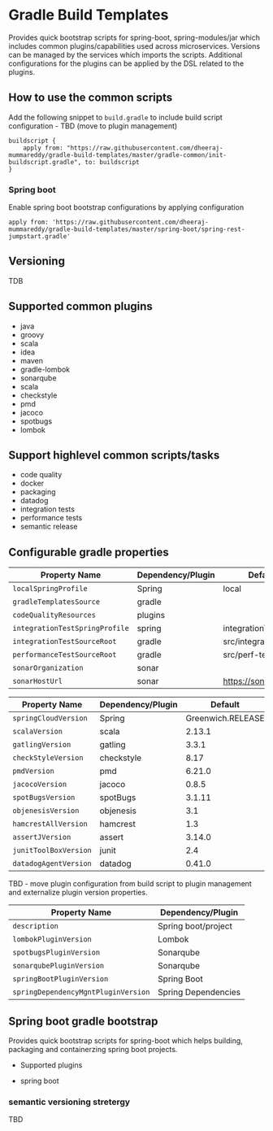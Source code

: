 # Gradle Build Templates

Provides quick bootstrap scripts for spring-boot, spring-modules/jar which includes common plugins/capabilities used across microservices.
Versions can be managed by the services which imports the scripts. Additional configurations for the plugins can be applied by the DSL related to the plugins.

## How to use the common scripts

Add the following snippet to `build.gradle` to include build script configuration - TBD (move to plugin management)
```
buildscript { 
	apply from: "https://raw.githubusercontent.com/dheeraj-mummareddy/gradle-build-templates/master/gradle-common/init-buildscript.gradle", to: buildscript
}
```

### Spring boot
Enable spring boot bootstrap configurations by applying configuration
```
apply from: 'https://raw.githubusercontent.com/dheeraj-mummareddy/gradle-build-templates/master/spring-boot/spring-rest-jumpstart.gradle'
```

## Versioning

TDB

## Supported common plugins

- java
- groovy
- scala
- idea
- maven
- gradle-lombok
- sonarqube
- scala
- checkstyle
- pmd
- jacoco
- spotbugs
- lombok

## Support highlevel common scripts/tasks

- code quality
- docker
- packaging
- datadog
- integration tests
- performance tests
- semantic release

## Configurable gradle properties

| Property Name                         | Dependency/Plugin     | Default                   |
|---------------------------------------|-----------------------|---------------------------|
| `localSpringProfile`                  | Spring                | local                     |
| `gradleTemplatesSource`               | gradle                |                           |
| `codeQualityResources`                | plugins               |                           |
| `integrationTestSpringProfile`        | spring                | integrationTest           |
| `integrationTestSourceRoot`           | gradle                | src/integration-test      |
| `performanceTestSourceRoot`           | gradle                | src/perf-test             |
| `sonarOrganization`                   | sonar                 |                           |
| `sonarHostUrl`                        | sonar                 | https://sonarcloud.io   	|

| Property Name                         | Dependency/Plugin     | Default                   |
|---------------------------------------|-----------------------|---------------------------|
| `springCloudVersion`                  | Spring                | Greenwich.RELEASE         |
| `scalaVersion`                        | scala                 | 2.13.1                    |
| `gatlingVersion`                      | gatling               | 3.3.1                     |
| `checkStyleVersion`                   | checkstyle            | 8.17                      |
| `pmdVersion`                          | pmd                   | 6.21.0                    |
| `jacocoVersion`                       | jacoco                | 0.8.5                     |
| `spotBugsVersion`                     | spotBugs              | 3.1.11                    |
| `objenesisVersion`                    | objenesis             | 3.1                       |
| `hamcrestAllVersion`                  | hamcrest              | 1.3                       |
| `assertJVersion`                      | assert                | 3.14.0                    |
| `junitToolBoxVersion`                 | junit                 | 2.4                       |
| `datadogAgentVersion`                 | datadog               | 0.41.0                    |


TBD - move plugin configuration from build script to plugin management and externalize plugin version properties.

| Property Name                         | Dependency/Plugin     |
|---------------------------------------|-----------------------|
| `description`                         | Spring boot/project   |
| `lombokPluginVersion`                 | Lombok                |
| `spotbugsPluginVersion`               | Sonarqube             |
| `sonarqubePluginVersion`              | Sonarqube             |
| `springBootPluginVersion`             | Spring Boot           |
| `springDependencyMgntPluginVersion`   | Spring Dependencies   |


## Spring boot gradle bootstrap

Provides quick bootstrap scripts for spring-boot which helps building, packaging and containerzing spring boot projects.

* Supported plugins

- spring boot

### semantic versioning stretergy
TBD
